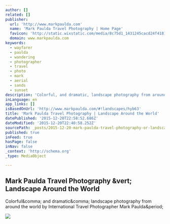 ```yaml
---
author: []
related: []
publisher:
  url: 'http://www.markpaulda.com'
  name: 'Mark Paulda Travel Photography | Home Page'
  favicon: 'http://static.wixstatic.com/media/8c75d1_1431245cacd24f41813d05b3e8fd717f.png/v1/fill/w_16%2Ch_16%2Clg_1/8c75d1_1431245cacd24f41813d05b3e8fd717f.png'
  domain: www.markpaulda.com
keywords:
  - wayfarer
  - paulda
  - wandering
  - photographer
  - travel
  - photo
  - mark
  - aerial
  - sands
  - sunset
description: 'Colorful, and dramatic, landscape photography from around the world by International Travel Photographer Mark Paulda.'
inLanguage: en
app_links: []
isBasedOnUrl: 'http://www.markpaulda.com/#!landscapes/hyb63'
title: 'Mark Paulda Travel Photography | Landscape Around the World'
datePublished: '2015-12-20T22:58:52.686Z'
dateModified: '2015-12-20T22:40:58.252Z'
sourcePath: _posts/2015-12-20-mark-paulda-travel-photography-or-landscape-around-the-world.md
published: true
inFeed: true
hasPage: false
inNav: false
_context: 'http://schema.org'
_type: MediaObject

---
```

<article style=""><h1>Mark Paulda Travel Photography &amp;vert; Landscape Around the World</h1><p>Colorful&amp;comma; and dramatic&amp;comma; landscape photography from around the world by International Travel Photographer Mark Paulda&amp;period;</p><img src="https://static.wixstatic.com/media/8c75d1_0f72ffbae441418083146aa0d27876a1.jpg_srz_2500_1667_85_22_0.50_1.20_0.00_jpg_srz" /></article>
